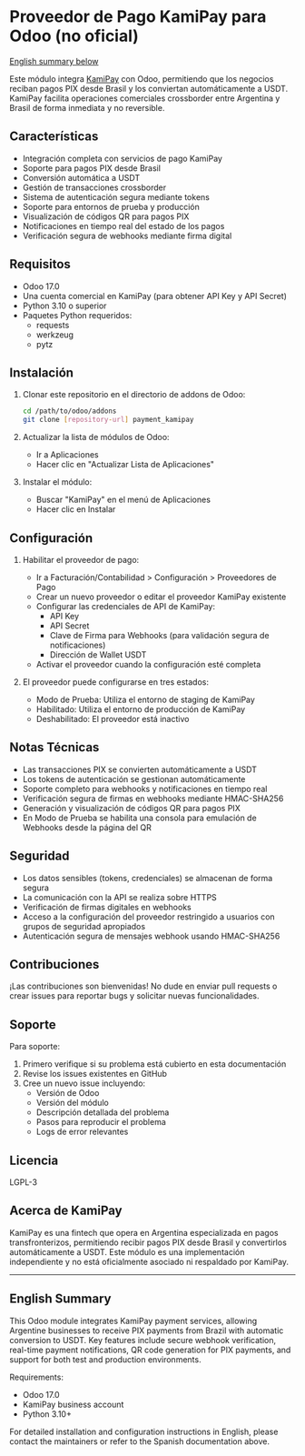# Proveedor de Pago KamiPay para Odoo (no oficial)

[English summary below](#english-summary)

Este módulo integra [KamiPay](https://kamipay.io) con Odoo, permitiendo que los negocios reciban pagos PIX desde Brasil y los conviertan automáticamente a USDT. KamiPay facilita operaciones comerciales crossborder entre Argentina y Brasil de forma inmediata y no reversible.

## Características

- Integración completa con servicios de pago KamiPay
- Soporte para pagos PIX desde Brasil
- Conversión automática a USDT
- Gestión de transacciones crossborder
- Sistema de autenticación segura mediante tokens
- Soporte para entornos de prueba y producción
- Visualización de códigos QR para pagos PIX
- Notificaciones en tiempo real del estado de los pagos
- Verificación segura de webhooks mediante firma digital

## Requisitos

- Odoo 17.0
- Una cuenta comercial en KamiPay (para obtener API Key y API Secret)
- Python 3.10 o superior
- Paquetes Python requeridos:
  - requests
  - werkzeug
  - pytz

## Instalación

1. Clonar este repositorio en el directorio de addons de Odoo:
   ```bash
   cd /path/to/odoo/addons
   git clone [repository-url] payment_kamipay
   ```

2. Actualizar la lista de módulos de Odoo:
   - Ir a Aplicaciones
   - Hacer clic en "Actualizar Lista de Aplicaciones"

3. Instalar el módulo:
   - Buscar "KamiPay" en el menú de Aplicaciones
   - Hacer clic en Instalar

## Configuración

1. Habilitar el proveedor de pago:
   - Ir a Facturación/Contabilidad > Configuración > Proveedores de Pago
   - Crear un nuevo proveedor o editar el proveedor KamiPay existente
   - Configurar las credenciales de API de KamiPay:
     - API Key
     - API Secret
     - Clave de Firma para Webhooks (para validación segura de notificaciones)
     - Dirección de Wallet USDT
   - Activar el proveedor cuando la configuración esté completa

2. El proveedor puede configurarse en tres estados:
   - Modo de Prueba: Utiliza el entorno de staging de KamiPay
   - Habilitado: Utiliza el entorno de producción de KamiPay
   - Deshabilitado: El proveedor está inactivo

## Notas Técnicas

- Las transacciones PIX se convierten automáticamente a USDT
- Los tokens de autenticación se gestionan automáticamente
- Soporte completo para webhooks y notificaciones en tiempo real
- Verificación segura de firmas en webhooks mediante HMAC-SHA256
- Generación y visualización de códigos QR para pagos PIX
- En Modo de Prueba se habilita una consola para emulación de Webhooks desde la página del QR

## Seguridad

- Los datos sensibles (tokens, credenciales) se almacenan de forma segura
- La comunicación con la API se realiza sobre HTTPS
- Verificación de firmas digitales en webhooks
- Acceso a la configuración del proveedor restringido a usuarios con grupos de seguridad apropiados
- Autenticación segura de mensajes webhook usando HMAC-SHA256

## Contribuciones

¡Las contribuciones son bienvenidas! No dude en enviar pull requests o crear issues para reportar bugs y solicitar nuevas funcionalidades.

## Soporte

Para soporte:
1. Primero verifique si su problema está cubierto en esta documentación
2. Revise los issues existentes en GitHub
3. Cree un nuevo issue incluyendo:
   - Versión de Odoo
   - Versión del módulo
   - Descripción detallada del problema
   - Pasos para reproducir el problema
   - Logs de error relevantes

## Licencia

LGPL-3

## Acerca de KamiPay

KamiPay es una fintech que opera en Argentina especializada en pagos transfronterizos, permitiendo recibir pagos PIX desde Brasil y convertirlos automáticamente a USDT. Este módulo es una implementación independiente y no está oficialmente asociado ni respaldado por KamiPay.

---

## English Summary

This Odoo module integrates KamiPay payment services, allowing Argentine businesses to receive PIX payments from Brazil with automatic conversion to USDT. Key features include secure webhook verification, real-time payment notifications, QR code generation for PIX payments, and support for both test and production environments. 

Requirements:
- Odoo 17.0
- KamiPay business account
- Python 3.10+

For detailed installation and configuration instructions in English, please contact the maintainers or refer to the Spanish documentation above.